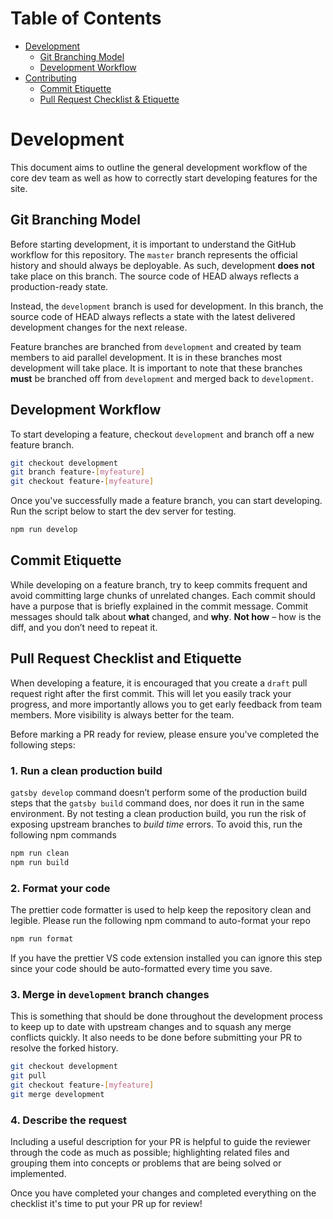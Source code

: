 # Table of Contents

- [Development](#Development)
  - [Git Branching Model](#Git-Branching-Model)
  - [Development Workflow](#Development-Workflow)
- [Contributing](#Contributing)
  - [Commit Etiquette](#Commit-Etiquette)
  - [Pull Request Checklist & Etiquette](#Pull-Request-Checklist-and-Etiquette)

# Development

This document aims to outline the general development workflow of the core dev team as well as how to correctly start developing features for the site.

## Git Branching Model

Before starting development, it is important to understand the GitHub workflow for this repository. The `master` branch represents the official history and should always be deployable. As such, development **does not** take place on this branch. The source code of HEAD always reflects a production-ready state.

Instead, the `development` branch is used for development. In this branch, the source code of HEAD always reflects a state with the latest delivered development changes for the next release.

Feature branches are branched from `development` and created by team members to aid parallel development. It is in these branches most development will take place. It is important to note that these branches **must** be branched off from `development` and merged back to `development`.

## Development Workflow

To start developing a feature, checkout `development` and branch off a new feature branch.

```bash
git checkout development
git branch feature-[myfeature]
git checkout feature-[myfeature]
```

Once you've successfully made a feature branch, you can start developing. Run the script below to start the dev server for testing.

```bash
npm run develop
```

## Commit Etiquette

While developing on a feature branch, try to keep commits frequent and avoid committing large chunks of unrelated changes. Each commit should have a purpose that is briefly explained in the commit message. Commit messages should talk about **what** changed, and **why**. **Not how** – how is the diff, and you don’t need to repeat it.

## Pull Request Checklist and Etiquette

When developing a feature, it is encouraged that you create a `draft` pull request right after the first commit. This will let you easily track your progress, and more importantly allows you to get early feedback from team members. More visibility is always better for the team.

Before marking a PR ready for review, please ensure you've completed the following steps:

### 1. Run a clean production build

`gatsby develop` command doesn’t perform some of the production build steps that the `gatsby build` command does, nor does it run in the same environment. By not testing a clean production build, you run the risk of exposing upstream branches to _build time_ errors. To avoid this, run the following npm commands

```bash
npm run clean
npm run build
```

### 2. Format your code

The prettier code formatter is used to help keep the repository clean and legible. Please run the following npm command to auto-format your repo

```bash
npm run format
```

If you have the prettier VS code extension installed you can ignore this step since your code should be auto-formatted every time you save.

### 3. Merge in `development` branch changes

This is something that should be done throughout the development process to keep up to date with upstream changes and to squash any merge conflicts quickly. It also needs to be done before submitting your PR to resolve the forked history.

```bash
git checkout development
git pull
git checkout feature-[myfeature]
git merge development
```

### 4. Describe the request

Including a useful description for your PR is helpful to guide the reviewer through the code as much as possible; highlighting related files and grouping them into concepts or problems that are being solved or implemented.

Once you have completed your changes and completed everything on the checklist it's time to put your PR up for review!
